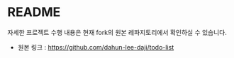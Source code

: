 # README

자세한 프로젝트 수행 내용은 현재 fork의 원본 레파지토리에서 확인하실 수 있습니다.

- 원본 링크 : https://github.com/dahun-lee-daji/todo-list
